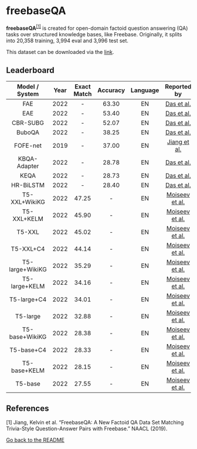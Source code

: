 # freebaseQA

**freebaseQA**<sup>[[1]](#myfootnote1)</sup> is created for open-domain factoid question answering (QA) tasks over structured knowledge bases, like Freebase. Originally, it splits into 20,358 training, 3,994 eval and 3,996 test set.

This dataset can be downloaded via the [link](https://github.com/kelvin-jiang/FreebaseQA).


## Leaderboard 

|  Model / System  | Year | Exact Match | Accuracy | Language |                      Reported by                      |
|:----------------:|:----:|:-----------:|:--------:|:--------:|:-----------------------------------------------------:|
|       FAE        | 2022 |      -      |  63.30   |    EN     |  [Das et al.](https://arxiv.org/pdf/2202.10610.pdf)   |
|       EAE        | 2022 |      -      |  53.40   |    EN     |  [Das et al.](https://arxiv.org/pdf/2202.10610.pdf)   |
|     CBR-SUBG     | 2022 |      -      |  52.07   |    EN     |  [Das et al.](https://arxiv.org/pdf/2202.10610.pdf)   |
|      BuboQA      | 2022 |      -      |  38.25   |    EN     |  [Das et al.](https://arxiv.org/pdf/2202.10610.pdf)   |
|     FOFE-net     | 2019 |      -      |  37.00   |    EN     | [Jiang et al.](https://aclanthology.org/N19-1028.pdf) |
|   KBQA-Adapter   | 2022 |      -      |  28.78   |    EN     |  [Das et al.](https://arxiv.org/pdf/2202.10610.pdf)   |
|       KEQA       | 2022 |      -      |  28.73   |    EN     |  [Das et al.](https://arxiv.org/pdf/2202.10610.pdf)   |
|    HR-BiLSTM     | 2022 |      -      |  28.40   |    EN     |  [Das et al.](https://arxiv.org/pdf/2202.10610.pdf)   |
|  T5-XXL+WikiKG   | 2022 |    47.25    |    -     |    EN     |   [Moiseev et al.](https://arxiv.org/pdf/2205.08184.pdf)    |
|   T5-XXL+KELM    | 2022 |    45.90     |    -     |    EN     |   [Moiseev et al.](https://arxiv.org/pdf/2205.08184.pdf)    |
|      T5-XXL      | 2022 |    45.02    |    -     |    EN     |   [Moiseev et al.](https://arxiv.org/pdf/2205.08184.pdf)    |
|    T5-XXL+C4     | 2022 |    44.14    |    -     |    EN     |   [Moiseev et al.](https://arxiv.org/pdf/2205.08184.pdf)    |
| T5-large+WikiKG  | 2022 |    35.29    |    -     |    EN     |   [Moiseev et al.](https://arxiv.org/pdf/2205.08184.pdf)    |
|  T5-large+KELM   | 2022 |    34.16    |    -     |    EN     |   [Moiseev et al.](https://arxiv.org/pdf/2205.08184.pdf)    |
|   T5-large+C4    | 2022 |    34.01    |    -     |    EN     |   [Moiseev et al.](https://arxiv.org/pdf/2205.08184.pdf)    |
|     T5-large     | 2022 |    32.88    |    -     |    EN     |   [Moiseev et al.](https://arxiv.org/pdf/2205.08184.pdf)    |
|  T5-base+WikiKG  | 2022 |    28.38    |    -     |    EN     |   [Moiseev et al.](https://arxiv.org/pdf/2205.08184.pdf)    |
|    T5-base+C4    | 2022 |    28.33    |    -     |    EN     |   [Moiseev et al.](https://arxiv.org/pdf/2205.08184.pdf)    |
|   T5-base+KELM   | 2022 |    28.15    |    -     |    EN     |   [Moiseev et al.](https://arxiv.org/pdf/2205.08184.pdf)    |
|     T5-base      | 2022 |    27.55    |    -     |    EN     |   [Moiseev et al.](https://arxiv.org/pdf/2205.08184.pdf)    |



## References 
<a name="myfootnote1">[1]</a> Jiang, Kelvin et al. “FreebaseQA: A New Factoid QA Data Set Matching Trivia-Style Question-Answer Pairs with Freebase.” NAACL (2019).

[Go back to the README](../README.md)
